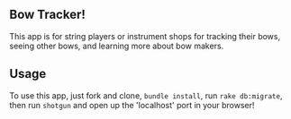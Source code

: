 ## Bow Tracker!

This app is for string players or instrument shops for tracking their bows, seeing other bows, and learning more about bow makers.

## Usage

To use this app, just fork and clone, `bundle install`, run `rake db:migrate`, then run `shotgun` and open up the 'localhost' port in your browser!
